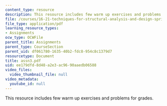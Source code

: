 ```yaml
---
content_type: resource
description: This resource includes few warm up exercises and problems for grades.
file: /courses/16-21-techniques-for-structural-analysis-and-design-spring-2005/ee179dfd8d48a2e3ac9690aaedb06588_assn3.pdf
file_type: application/pdf
learning_resource_types:
- Assignments
ocw_type: OCWFile
parent_title: Assignments
parent_type: CourseSection
parent_uid: df061780-1635-40b2-fdc8-954c8c1379d7
resourcetype: Document
title: assn3.pdf
uid: ee179dfd-8d48-a2e3-ac96-90aaedb06588
video_files:
  video_thumbnail_file: null
video_metadata:
  youtube_id: null
---
```

This resource includes few warm up exercises and problems for grades.


